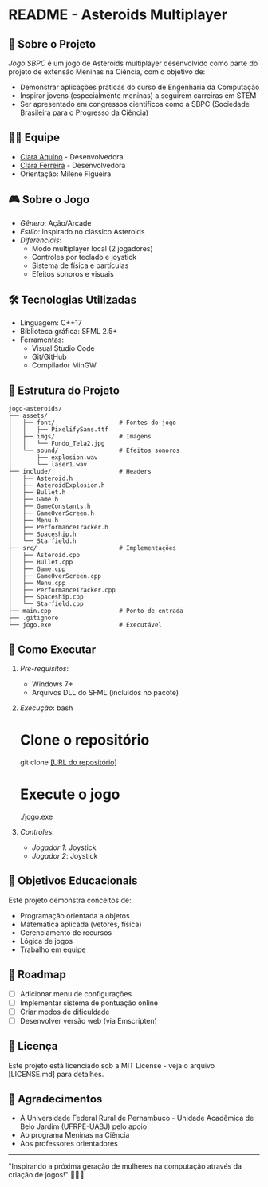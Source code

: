 # README - Asteroids Multiplayer

## 📌 Sobre o Projeto
*Jogo SBPC* é um jogo de Asteroids multiplayer desenvolvido como parte do projeto de extensão Meninas na Ciência, com o objetivo de:
- Demonstrar aplicações práticas do curso de Engenharia da Computação
- Inspirar jovens (especialmente meninas) a seguirem carreiras em STEM
- Ser apresentado em congressos científicos como a SBPC (Sociedade Brasileira para o Progresso da Ciência)

## 👩‍💻 Equipe
- [Clara Aquino](https://github.com/claraaqn) - Desenvolvedora
- [Clara Ferreira](https://github.com/MClaraFerreira5) - Desenvolvedora
- Orientação: Milene Figueira

## 🎮 Sobre o Jogo
- *Gênero*: Ação/Arcade
- *Estilo*: Inspirado no clássico Asteroids
- *Diferenciais*:
  - Modo multiplayer local (2 jogadores)
  - Controles por teclado e joystick
  - Sistema de física e partículas
  - Efeitos sonoros e visuais

## 🛠 Tecnologias Utilizadas
- Linguagem: C++17
- Biblioteca gráfica: SFML 2.5+
- Ferramentas:
  - Visual Studio Code
  - Git/GitHub
  - Compilador MinGW

## 📂 Estrutura do Projeto

```
jogo-asteroids/
├── assets/
│   ├── font/                  # Fontes do jogo
│   │   ├── PixelifySans.ttf
│   ├── imgs/                  # Imagens
│   │   └── Fundo_Tela2.jpg
│   └── sound/                 # Efeitos sonoros
│       ├── explosion.wav
│       └── laser1.wav
├── include/                   # Headers
│   ├── Asteroid.h
│   ├── AsteroidExplosion.h
│   ├── Bullet.h
│   ├── Game.h
│   ├── GameConstants.h
│   ├── GameOverScreen.h
│   ├── Menu.h
│   ├── PerformanceTracker.h
│   ├── Spaceship.h
│   └── Starfield.h
├── src/                       # Implementações
│   ├── Asteroid.cpp
│   ├── Bullet.cpp
│   ├── Game.cpp
│   ├── GameOverScreen.cpp
│   ├── Menu.cpp
│   ├── PerformanceTracker.cpp
│   ├── Spaceship.cpp
│   └── Starfield.cpp
├── main.cpp                   # Ponto de entrada
├── .gitignore
└── jogo.exe                   # Executável
```


## 🚀 Como Executar
1. *Pré-requisitos*:
   - Windows 7+
   - Arquivos DLL do SFML (incluídos no pacote)

2. *Execução*:
   bash
   # Clone o repositório
   git clone [[URL do repositório]](https://github.com/claraaqn/Asteroids-Multiplayer)
   
   # Execute o jogo
   ./jogo.exe
   

3. *Controles*:
   - *Jogador 1*: Joystick
   - *Jogador 2*: Joystick

## 🌟 Objetivos Educacionais
Este projeto demonstra conceitos de:
- Programação orientada a objetos
- Matemática aplicada (vetores, física)
- Gerenciamento de recursos
- Lógica de jogos
- Trabalho em equipe

## 📅 Roadmap
- [ ] Adicionar menu de configurações
- [ ] Implementar sistema de pontuação online
- [ ] Criar modos de dificuldade
- [ ] Desenvolver versão web (via Emscripten)

## 📜 Licença
Este projeto está licenciado sob a MIT License - veja o arquivo [LICENSE.md] para detalhes.

## 🙌 Agradecimentos
- À Universidade Federal Rural de Pernambuco - Unidade Acadêmica de Belo Jardim (UFRPE-UABJ) pelo apoio
- Ao programa Meninas na Ciência
- Aos professores orientadores

---

"Inspirando a próxima geração de mulheres na computação através da criação de jogos!" 🚀👩‍💻
